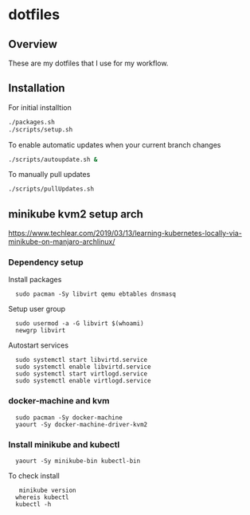 # dotfiles
## Overview

These are my dotfiles that I use for my workflow. 

## Installation

For initial installtion

```bash
./packages.sh
./scripts/setup.sh
```

To enable automatic updates when your current branch changes

```bash
./scripts/autoupdate.sh &
```

To manually pull updates

```bash
./scripts/pullUpdates.sh
```

## minikube kvm2 setup arch

https://www.techlear.com/2019/03/13/learning-kubernetes-locally-via-minikube-on-manjaro-archlinux/

### Dependency setup

Install packages
```
  sudo pacman -Sy libvirt qemu ebtables dnsmasq
```

Setup user group
``` 
  sudo usermod -a -G libvirt $(whoami)
  newgrp libvirt
```

Autostart services
```
  sudo systemctl start libvirtd.service
  sudo systemctl enable libvirtd.service
  sudo systemctl start virtlogd.service
  sudo systemctl enable virtlogd.service
```

### docker-machine and kvm

```
  sudo pacman -Sy docker-machine
  yaourt -Sy docker-machine-driver-kvm2
```

### Install minikube and kubectl

```
  yaourt -Sy minikube-bin kubectl-bin
```

To check install 

```
   minikube version
  whereis kubectl
  kubectl -h
```


